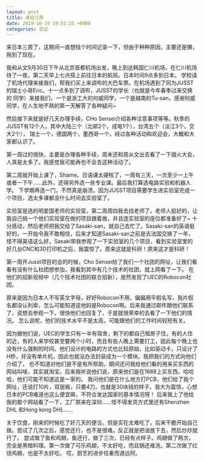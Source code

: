 ```yaml
---
layout: post
title: 来日三周
date: 2019-10-19 19:53:25 +0900
categories: 日记
---
```

来日本三周了，这期间一直想找个时间记录一下，但由于种种原因，主要还是懒，拖到了现在。

我和从文9月30日下午从北京首都机场出发，晚上到达韩国仁川机场，在仁川机场待了一夜，第二天早上七点搭上前往日本的航班。日本时间9点多到日本。
学校请了机场代理来接我们，帮我们买上来调布的大巴车票。在机场遇到了同为JUSST的瑞士小哥Eric。十一点多到了调布，JUSST的学长（也就是今年春季过来交换的
同学）来接我们，一个是浙工大的何威同学，一个是越南的Tu-san。感谢何威同学，在人生地不熟的第一天解答了各种疑问~

然后接下来就是好几天办理手续，CHo Sensei介绍各种注意事项等等。秋季的JUSST有12个人，其中大陆三个（北邮2个，成电1个），台湾五个（淡江3个，交大2个），
瑞士一个，德国两个，墨西哥一个。经过各种活动和欢迎会，大概和大家都认识了。

第一周过的很快，主要是办理各种手续，周末还和周从文出去看了一下烟火大会，人真是太多了。我感觉我可能再也不会去这种活动了。

第二周就开始上课了，Shame。日语课太硬核了，一周有三天，一次至少一上午或者一下午……此外，还得另外选一些专业课。最后我打算选电路实验和机器人学。
下学期再选一门，不然真是崩溃。因为JUSST项目需要学生进实验室完成一个项目，选太多课都没什么时间去实验室了。

实验室是选的明爱国老师的实验室，第二周周四我去找老师了。老师人挺好的，让我自己挑一个他们实验室在做的项目跟着做，并且连实验室的座位都准备好了~
十分感动，然后老师把我交给了Sasaki-san，就自己去忙了。Sasaki-san的英语挺好的，一开始令我不敢相信，后来才知道Sasaki-san之前是去法国交换了一年，
怪不得英语这么好。Sasaki带我参观了一下实验室的几个项目，看到实验室里的好几台CNC和3D打印机之后，我震惊了。原来这就是科研！原来这才是科研！

第一周开Jusst项目的会的时候，Cho Sensei给了我们一个社团的网址，让我们看看有没有什么社团想参加，我看到其中有几个技术的社团，就上网看了一下。
在他们的招新视频中（几个技术社团的联合招新），居然发现了UEC的Robocon社团。

原来是因为日本人不写英文字母，好好Robocon不用，偏偏用平假名写，我片假名都没认利索，怎么可能知道这他妈是Robocon啊。后来我通过邮件跟他们联系了，说想去参观一下。很快他们也回复了，于是就很荣幸的去看了一下他们的情况。
怎么说呢，他们的技术水平不是太高，可能跟他们的工作时间较短有关。

因为据他们说，UEC的学生只有一半有宿舍，剩下的都自己租房子住。有的人住的近，有的人来学校甚至要两个小时，而且有些人晚上需要打工，因此每个晚上也
没有什么强制的时间。他们设计的电路的方式也比较原始，比如驱动卡，只设计了H桥，并没有单片机，因此也就没办法封装成为一个模块。我把我们的方式向他们介绍了，
也不知道对他们是不是有所帮助。期间还问我给他们看的用来买东西的网站叫啥，其实就淘宝。后来我听说他们说，原来他们是在1688上买东西。哈哈哈，他们可能不知道这是一家的。
我问他们是在什么地方打PCB，他们给了我个网址，还说打10片，双层板，只要4刀，也就是30块钱的样子。我大为震惊，心想日本的PCB难道也这么便宜嘛，不符合发达国家的基本情况呀！
后来我上了他给我的那个网站看了一下，工厂原来在深圳……怪不得发货方式里还有Shenzhen DHL 和Hong kong DHL……

关于饮食，刚来的时候吃了好几天的便当，但是实在太难吃了。后来干脆开始自己做。尝试了几次之后，感觉还行，也不是很难。反正就是把油放下去，然后炒炒就行了。
尝试做了鱼和鸡翅，鱼还行，做了三次，已经有点样子。鸡翅做了两次，完全是黑暗料理。第一次做了可乐鸡翅，不太好吃，而且锅还难洗。第二次做了红烧鸡翅，也是不太好吃。
哎，厨艺的进步任重而道远阿。






